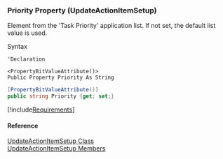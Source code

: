﻿### Priority Property (UpdateActionItemSetup)

Element from the 'Task Priority' application list. If not set, the default list value is used.

Syntax

```vbnet
'Declaration

<PropertyBitValueAttribute()>
Public Property Priority As String
```

```csharp
[PropertyBitValueAttribute()]
public string Priority {get; set;}
```

[!include[Requirements](../partials/requirements.md)]

#### Reference

[UpdateActionItemSetup Class](FChoice.Toolkits.Clarify~FChoice.Toolkits.Clarify.Sales.UpdateActionItemSetup.md)  
[UpdateActionItemSetup Members](FChoice.Toolkits.Clarify~FChoice.Toolkits.Clarify.Sales.UpdateActionItemSetup_members.md)